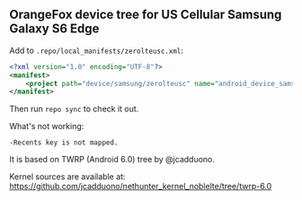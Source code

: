 ## OrangeFox device tree for US Cellular Samsung Galaxy S6 Edge

Add to `.repo/local_manifests/zerolteusc.xml`:

```xml
<?xml version="1.0" encoding="UTF-8"?>
<manifest>
	<project path="device/samsung/zerolteusc" name="android_device_samsung_zerolteusc" remote="gorkemoji" revision="fox-6.0" />
</manifest>
```

Then run `repo sync` to check it out.

What's not working:
 
    -Recents key is not mapped.

It is based on TWRP (Android 6.0) tree by @jcadduono.

Kernel sources are available at: https://github.com/jcadduono/nethunter_kernel_noblelte/tree/twrp-6.0


